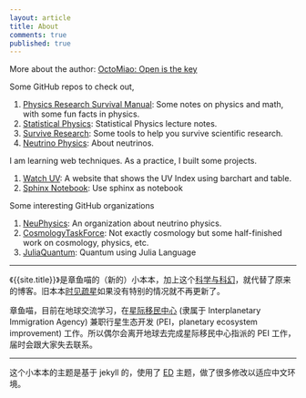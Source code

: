 ```yaml
---
layout: article
title: About
comments: true
published: true
---
```


More about the author: [OctoMiao: Open is the key](http://openmetric.org/me/)

Some GitHub repos to check out,

1. [Physics Research Survival Manual](http://openmetric.org/physics): Some notes on physics and math, with some fun facts in physics.
2. [Statistical Physics](http://emptymalei.github.io/statisticalphysics): Statistical Physics lecture notes.
3. [Survive Research](http://emptymalei.github.io/tool/): Some tools to help you survive scientific research.
4. [Neutrino Physics](http://docs.neutrino.xyz): About neutrinos.

I am learning web techniques. As a practice, I built some projects.

1. [Watch UV](http://openmetric.org): A website that shows the UV Index using barchart and table.
2. [Sphinx Notebook](http://openmetric.org/sphinx-notebook/): Use sphinx as notebook



Some interesting GitHub organizations

1. [NeuPhysics](https://github.com/NeuPhysics): An organization about neutrino physics.
2. [CosmologyTaskForce](https://github.com/CosmologyTaskForce): Not exactly cosmology but some half-finished work on cosmology, physics, etc.
3. [JuliaQuantum](https://github.com/JuliaQuantum): Quantum using Julia Language


-----

《{{site.title}}》是章鱼喵的（新的）小本本，加上这个[科学与科幻](http://openmetric.org/sci2fi/)，就代替了原来的博客。旧本本[时见疏星](http://multiverse.lamost.org)如果没有特别的情况就不再更新了。

章鱼喵，目前在地球交流学习，在[星际移民中心](http://interimm.org) (隶属于 Interplanetary Immigration Agency) 兼职行星生态开发 (PEI，planetary ecosystem improvement) 工作。所以偶尔会离开地球去完成星际移民中心指派的 PEI 工作，届时会跟大家失去联系。

-----

这个小本本的主题是基于 jekyll 的，使用了 [ED](http://elotroalex.github.io/ed/) 主题，做了很多修改以适应中文环境。
